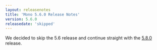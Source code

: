 ```yaml
---
layout: releasenotes
title: 'Mono 5.6.0 Release Notes'
version: 5.6.0
releasedate: 'skipped'
---
```


We decided to skip the 5.6 release and continue straight with the [5.8.0](/docs/about-mono/releases/5.8.0) release.
